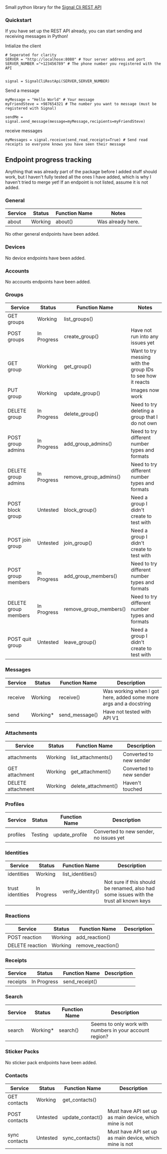 Small python library for the [Signal Cli REST API](https://github.com/bbernhard/signal-cli-rest-api)

### Quickstart
If you have set up the REST API already, you can start sending and receiving messages in Python!

Intialize the client
```
# Seperated for clarity
SERVER = "http://localhose:8080" # Your server address and port
SERVER_NUMBER ="+123456789" # The phone number you registered with the API


signal = SignalCliRestApi(SERVER,SERVER_NUMBER) 
```

Send a message
```
myMessage = "Hello World" # Your message
myFriendSteve = +987654321 # The number you want to message (must be registered with Signal)

sendMe = signal.send_message(message=myMessage,recipients=myFriendSteve)

```
receive messages
```
myMessages = signal.receive(send_read_receipts=True) # Send read receipts so everyone knows you have seen their message
```

## Endpoint progress tracking
Anything that was already part of the package before I added stuff should work, but I haven't fully tested all the ones I have added, which is why I haven't tried to merge yet!  If an endpoint is not listed, assume it is not added.

### General
| Service | Status | Function Name | Notes |
| --- | --- | --- | --- |
| about | Working | about() | Was already here. |
No other general endpoints have been added.
### Devices
No device endpoints have been added.
### Accounts
No accounts endpoints have been added.
### Groups
| Service | Status | Function Name | Notes |
| --- | --- | --- | --- |
| GET groups | Working | list_groups() |  |
| POST groups | In Progress | create_group() | Have not run into any issues yet |
| GET group | Working | get_group() | Want to try messing with the group IDs to see how it reacts |
| PUT group | Working | update_group() | Images now work |
| DELETE group | In Progress | delete_group() | Need to try deleting a group that I do not own |
| POST group admins | In Progress | add_group_admins() | Need to try different number types and formats |
| DELETE group admins | In Progress | remove_group_admins() | Need to try different number types and formats |
| POST block group | Untested | block_group() | Need a group I didn't create to test with |
| POST join group | Untested | join_group() | Need a group I didn't create to test with |
| POST group members | In Progress | add_group_members() | Need to try different number types and formats |
| DELETE group members | In Progress | remove_group_members() | Need to try different number types and formats |
| POST quit group | Untested | leave_group() | Need a group I didn't create to test with |

### Messages
| Service | Status | Function Name | Description |
| --- | --- | --- | --- |
| receive | Working | receive() | Was working when I got here, added some more args and a docstring |
| send | Working* | send_message() | Have not tested with API V1 |

### Attachments
| Service | Status | Function Name | Description |
| --- | --- | --- | --- |
| attachments | Working | list_attachments() | Converted to new sender |
| GET attachment | Working | get_attachment() | Converted to new sender |
| DELETE attachment | Working | delete_attachment() | Haven't touched |

### Profiles
| Service | Status | Function Name | Description |
| --- | --- | --- | --- |
| profiles | Testing | update_profile | Converted to new sender, no issues yet |

### Identities
| Service | Status | Function Name | Description |
| --- | --- | --- | --- |
| identities | Working | list_identities() |  |
| trust identities | In Progress | verify_identity() | Not sure if this should be renamed, also had some issues with the trust all known keys |

### Reactions
| Service | Status | Function Name | Description |
| --- | --- | --- | --- |
| POST reaction | Working | add_reaction() |  |
| DELETE reaction | Working | remove_reaction() |  |

### Receipts
| Service | Status | Function Name | Description |
| --- | --- | --- | --- |
| receipts | In Progress | send_receipt() |  |
### Search
| Service | Status | Function Name | Description |
| --- | --- | --- | --- |
| search | Working* | search() | Seems to only work with numbers in your account region? |

### Sticker Packs
No sticker pack endpoints have been added.

### Contacts
| Service | Status | Function Name | Description |
| --- | --- | --- | --- |
| GET contacts | Working | get_contacts() |  |
| POST contacts | Untested | update_contact() | Must have API set up as main device, which mine is not |
| sync contacts | Untested | sync_contacts() | Must have API set up as main device, which mine is not |

